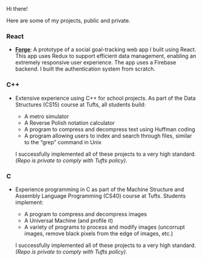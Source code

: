 Hi there!

Here are some of my projects, public and private.
### React
- **[Forge](https://github.com/LiamDrew/Forge)**: A prototype of a social goal-tracking web app I built using React. This app uses Redux to support efficient data management, enabling an extremely responsive user experience. The app uses a Firebase backend. I built the authentication system from scratch.

### C++
- Extensive experience using C++ for school projects. As part of the Data Structures (CS15) course at Tufts, all students build:
  - A metro simulator
  - A Reverse Polish notation calculator
  - A program to compress and decompress text using Huffman coding
  - A program allowing users to index and search through files, similar to the “grep” command in Unix

  I successfully implemented all of these projects to a very high standard. *(Repo is private to comply with Tufts policy).*

### C
- Experience programming in C as part of the Machine Structure and Assembly Language Programming (CS40) course at Tufts. Students implement:
  - A program to compress and decompress images
  - A Universal Machine (and profile it)
  - A variety of programs to process and modify images (uncorrupt images, remove black pixels from the edge of images, etc.)

  I successfully implemented all of these projects to a very high standard. *(Repo is private to comply with Tufts policy).*

